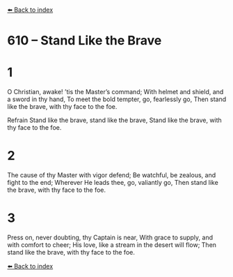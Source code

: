 [⬅️ Back to index](../README.md)

# 610 – Stand Like the Brave


# 1
O Christian, awake! ’tis the Master’s command;
With helmet and shield, and a sword in thy hand,
To meet the bold tempter, go, fearlessly go,
Then stand like the brave, with thy face to the foe.

Refrain
Stand like the brave, stand like the brave,
Stand like the brave, with thy face to the foe.

# 2
The cause of thy Master with vigor defend;
Be watchful, be zealous, and fight to the end;
Wherever He leads thee, go, valiantly go,
Then stand like the brave, with thy face to the foe.

# 3
Press on, never doubting, thy Captain is near,
With grace to supply, and with comfort to cheer;
His love, like a stream in the desert will flow;
Then stand like the brave, with thy face to the foe.

[⬅️ Back to index](../README.md)
